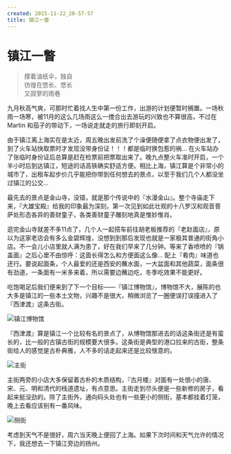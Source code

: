 ```yaml
---
created: 2015-11-22_20-57-57
title: 镇江一瞥
---
```


# 镇江一瞥

> 撑着油纸伞，独自  
> 彷徨在悠长、悠长  
> 又寂寥的雨巷

九月秋高气爽，可那时忙着找人生中第一份工作，出游的计划便暂时搁置。一场秋雨一场寒，被11月的这么几场雨这么一搅合出去游玩的兴致也不算很高，不过在 Martin 和茄子的带动下，一场说走就走的旅行即刻开启。
<!--more-->

由于镇江离上海实在是太近，周五晚出发前洗了个澡便随便拿了点衣物便出发了，到了火车站快取票时才发现没带身份证！！！都是临时换包惹的祸... 在火车站办了张临时身份证后总算是赶在检票前把票取出来了。晚九点整火车准时开启，一个半小时后到达镇江，短途的话高铁确实舒适方便。相比上海，镇江算是个非常小的城市了，出租车起步价几乎能把你带到任何想去的景点，以至于我们几个人都没坐过镇江的公交... 

最先去的景点是金山寺，没错，就是那个传说中的『水漫金山』。整个寺庙走下来，『大雄宝殿』给我的印象最为深刻，第一次见到如此壮观的十八罗汉和观音菩萨处形态各异的善财童子，各类善财童子雕刻地真是惟妙惟肖。

逛完金山寺就差不多11点了，几个人一起搭车前往胡老板推荐的『老赵面店』，原以为这家老店会有多么金碧辉煌，没想到到那后发现也就是一家极其普通的街角小店。不一会儿小店里就人满为患了，好在我们早来了几分钟。等来了香喷喷的『锅盖面』之后心里不由惊呼：这面长得怎么和方便面这么像... 配上『肴肉』味道也还行。要说起面条，个人最爱的还是西安的蘸水面，一大盆面和其他蔬菜，面条很有劲道，一条面有一米多来着，所以需要边蘸边吃，冬季吃效果不能更好。

吃饱喝足后我们便来到了下一个目标——『镇江博物馆』，博物馆不大，展陈的也大多是镇江的一些本土文物，兴趣不是很大，稍微浏览了一圈便误打误撞进入了『西津渡』这条古街。

![镇江博物馆](http://7xojrx.com1.z0.glb.clouddn.com/images/2015/201511/2015-11-21_12-43-23.jpg-q75)

『西津渡』算是镇江一个比较有名的景点了，从博物馆那进去的话这条街还是有蛮长的，比一般的古镇古街的规模要大很多。这条街是典型的港口拉来的古街，整条街给人的感觉是古朴典雅，人不多的话走起来还是比较惬意的。

![主街](http://7xojrx.com1.z0.glb.clouddn.com/images/2015/201511/2015-11-21_13-27-53.jpg-q75)

主街两旁的小店大多保留着古朴的木质结构，『古月楼』对面有一处很小的唐、宋、元、明和清代的栈道遗址，有点意思。主街走到尽头便是一些新修的房子，看起来挺没劲的。除了主街外，通向码头处也有一些更小的侧街，基本都挂着灯笼，晚上去看应该别有一番风味。

![侧街](http://7xojrx.com1.z0.glb.clouddn.com/images/2015/201511/2015-11-21_13-29-49.jpg-q75)


考虑到天气不是很好，周六当天晚上便回了上海。如果下次时间和天气允许的情况下，我还想去一下镇江旁边的扬州。